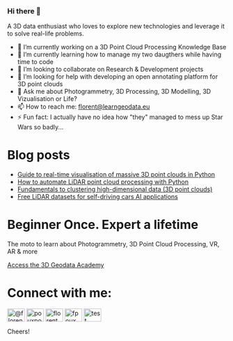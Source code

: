 ### Hi there 👋

A 3D data enthusiast who loves to explore new technologies and leverage it to solve real-life problems.

- 🔭 I’m currently working on a 3D Point Cloud Processing Knowledge Base 
- 🌱 I’m currently learning how to manage my two daugthers while having time to code
- 👯 I’m looking to collaborate on Research & Development projects
- 🤔 I’m looking for help with developing an open annotating platform for 3D point clouds
- 💬 Ask me about Photogrammetry, 3D Processing, 3D Modelling, 3D Vizualisation or Life?
- 📫 How to reach me: florent@learngeodata.eu
- ⚡ Fun fact: I actually have no idea how "they" managed to mess up Star Wars so badly...

# Blog posts

<!-- BLOG-POST-LIST:START -->
- [Guide to real-time visualisation of massive 3D point clouds in Python](https://towardsdatascience.com/guide-to-real-time-visualisation-of-massive-3d-point-clouds-in-python-ea6f00241ee0?source=rss-8ba7bf4ad784------2)
- [How to automate LiDAR point cloud processing with Python](https://towardsdatascience.com/how-to-automate-lidar-point-cloud-processing-with-python-a027454a536c?source=rss-8ba7bf4ad784------2)
- [Fundamentals to clustering high-dimensional data (3D point clouds)](https://towardsdatascience.com/fundamentals-to-clustering-high-dimensional-data-3d-point-clouds-3196ee56f5da?source=rss-8ba7bf4ad784------2)
- [Free LiDAR datasets for self-driving cars AI applications](https://towardsdatascience.com/free-lidar-datasets-for-self-driving-cars-ai-applications-50771284daf8?source=rss-8ba7bf4ad784------2)
<!-- BLOG-POST-LIST:END -->

# Beginner Once. Expert a lifetime
The moto to learn about Photogrammetry, 3D Point Cloud Processing, VR, AR & more

[Access the 3D Geodata Academy](https://learngeodata.eu)

# Connect with me:
<p align="left">
<a href="https://medium.com/@florentpoux" target="blank"><img align="center" src="https://cdn.jsdelivr.net/npm/simple-icons@3.0.1/icons/medium.svg" alt="@florentpoux" height="30" width="40" /></a>
<a href="https://twitter.com/pouxpointcloud" target="blank"><img align="center" src="https://cdn.jsdelivr.net/npm/simple-icons@3.0.1/icons/twitter.svg" alt="pouxpointcloud" height="30" width="40" /></a>
<a href="https://linkedin.com/in/florent poux" target="blank"><img align="center" src="https://cdn.jsdelivr.net/npm/simple-icons@3.0.1/icons/linkedin.svg" alt="florent poux" height="30" width="40" /></a>
<a href="https://www.youtube.com/FlorentPoux" target="blank"><img align="center" src="https://cdn.jsdelivr.net/npm/simple-icons@3.0.1/icons/youtube.svg" alt="fpoux" height="30" width="40" /></a>
<a href="https://learngeodata.eu" target="blank"><img align="center" src="https://cdn.jsdelivr.net/npm/simple-icons@3.0.1/icons/codepen.svg" alt="test" height="30" width="40" /></a>

Cheers!
